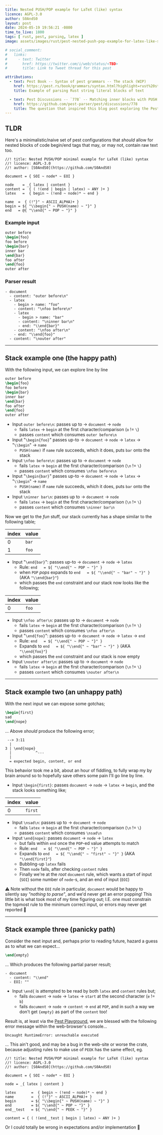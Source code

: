 ```yaml
---
title: Nested PUSH/POP example for LaTeX (like) syntax
licence: AGPL-3.0
author: S0AndS0
layout: post
date: 2024-05-19 19:56:21 -0800
time_to_live: 1800
tags: [ rust, pest, parsing, latex ]
image: assets/images/rust/pest-nested-push-pop-example-for-latex-like-syntax/first-code-block.png

# social_comment:
#   links:
#     - text: Twitter
#       href: https://twitter.com/i/web/status/<TBD>
#       title: Link to Tweet thread for this post

attributions:
  - text: Pest Book -- Syntax of pest grammars -- The stack (WIP)
    href: https://pest.rs/book/grammars/syntax.html?highlight=rust%20string#the-stack-wip
    title: Example of parsing Rust string literal blocks of text

  - text: Pest Discussions -- `778` -- Matching inner blocks with PUSH and POP
    href: https://github.com/pest-parser/pest/discussions/778
    title: The question that inspired this blog post exploring the Pest stack
---
```




## TLDR


Here's a minimalistic/naive set of pest configurations that _should_ allow for
nested blocks of code begin/end tags that may, or may not, contain raw text
too.

```pest
//! title: Nested PUSH/POP minimal example for LaTeX (like) syntax
//! licence: AGPL-3.0
//! author: [S0AndS0](https://github.com/S0AndS0)

document = { SOI ~ node* ~ EOI }

node    = _{ latex | content }
content =  { ( !(end | begin | latex) ~ ANY )+ }
latex   =  { begin ~ (!end ~ node)* ~ end }

name  =  { (!"}" ~ ASCII_ALPHA)+ }
begin = ${ "\\begin{" ~ PUSH(name) ~ "}" }
end   = @{ "\\end{" ~ POP ~ "}" }
```

### Example input

```latex
outer before
\begin{foo}
foo before
\begin{bar}
inner bar
\end{bar}
foo after
\end{foo}
outer after
```

### Parser result

```
- document
  - content: "outer before\n"
  - latex
    - begin > name: "foo"
    - content: "\nfoo before\n"
    - latex
      - begin > name: "bar"
      - content: "\ninner bar\n"
      - end: "\\end{bar}"
    - content: "\nfoo after\n"
    - end: "\\end{foo}"
  - content: "\nouter after"
```


______


## Stack example one (the happy path)


With the following input, we can explore line by line

```latex
outer before
\begin{foo}
foo before
\begin{bar}
inner bar
\end{bar}
foo after
\end{foo}
outer after
```

- Input `outer before\n`: passes up to → `document` → `node`
  - fails `latex` → `begin` at the first character/comparison (`o` != `\`)
  - passes `content` which consumes `outer before\n`
- Input "`\begin{foo}`" passes up-to → `document` → `node` → `latex` → "`\\begin`" → `name`
  - `PUSH(name)` if `name` rule succeeds, which it does, puts `bar` onto the stack
- Input `\nfoo before\n`: passes up to → `document` → `node`
  - fails `latex` → `begin` at the first character/comparison (`\n` != `\`)
  - passes `content` which consumes `\nfoo before\n`
- Input "`\begin{bar}`" passes up-to → `document` → `node` → `latex` → "`\\begin`" → `name`
  - `PUSH(name)` if `name` rule succeeds, which it does, puts `bar` onto the stack
- Input `\ninner bar\n`: passes up to → `document` → `node`
  - fails `latex` → `begin` at the first character/comparison (`\n` != `\`)
  - passes `content` which consumes `\ninner bar\n`

Now we get to the _fun_ stuff, our stack currently has a shape similar to the following table;

| index | value |
|-------|-------|
|     0 | `bar` |
|     1 | `foo` |

- Input "`\end{bar}`": passes up-to → `document` → `node` → `latex`
  - Rule: `end   = ${ "\\end{" ~ POP ~ "}" }`
  - when `POP` _pops_ expands to `end   = ${ "\\end{" ~ "bar" ~ "}" }` (AKA `"\\end{bar}"`)
  - which passes the `end` constraint and our stack now looks like the following;

| index | value |
|-------|-------|
|     0 | `foo` |

- Input `\nfoo after\n`: passes up to → `document` → `node`
  - fails `latex` → `begin` at the first character/comparison (`\n` != `\`)
  - passes `content` which consumes `\nfoo after\n`
- Input "`\end{foo}`": passes up-to → `document` → `node` → `latex` → `end`
  - Rule: `end   = ${ "\\end{" ~ POP ~ "}" }`
  - Expands to `end   = ${ "\\end{" ~ "bar" ~ "}" }` (AKA `"\\end{foo}"`)
  - which passes the `end` constraint and our stack is now empty
- Input `\nouter after\n`: passes up to → `document` → `node`
  - fails `latex` → `begin` at the first character/comparison (`\n` != `\`)
  - passes `content` which consumes `\nouter after\n`


______


## Stack example two (an unhappy path)


With the next input we can expose some gotchas;

```latex
\begin{first}
sad
\end{nope}
```

... Above _should_ produce the following error;

```
 --> 3:11
  |
3 | \end{nope}
  |           ^---
  |
  = expected begin, content, or end
```

This behavior took me a bit, about an hour of fiddling, to fully wrap my by
brain around so to hopefully save others some pain I'll go line by line.

- Input `\begin{first}`: passes `document` → `node` → `latex` → `begin`, and the stack looks something like;

| index | value   |
|-------|---------|
|    0  | `first` |

- Input `\nsad\n`: passes up to → `document` → `node`
  - fails `latex` → `begin` at the first character/comparison (`\n` != `\`)
  - passes `content` which consumes `\nsad\n`
- Input `\end{nope}`: passes `document` → `node` → `latex`
  - but fails within `end` once the `POP`-ed value attempts to match
  - Rule: `end   = ${ "\\end{" ~ POP ~ "}" }`
  - Expands to `end   = ${ "\\end{" ~ "first" ~ "}" }` (AKA `"\\end{first}"`)
  - Bubbling-up `latex` fails
  - Then `node` fails, after checking `content` rules
  - Finally we're at the _root_ `document` rule, which wants a start of input (`SOI`) some number of `node`-s, and an end of input (`EOI`)

⚠ Note without the `EOI` rule in particular, `document` would be happy to
silently say _"nothing to parse"_, and we'd never get an error popping!  This
little bit is what took most of my time figuring out; I.E. one must constrain
the topmost rule to the minimum correct input, or errors may never get reported
🤦


______


## Stack example three (panicky path)


Consider the next input and, perhaps prior to reading future, hazard a guess as
to what we can expect...

```latex
\end{empty}
```

... Which produces the following partial parser result;

```
- document
  - content: "\\end"
  - EOI: ""
```

- Input `\end{` is attempted to be read by both `latex` and `content` rules but;
  - fails `document` → `node` → `latex` → `start` at the second character (`e` != `b`)
  - fails `document` → `node` → `content` → `end` at `POP`, and in such a way we don't get `{empty}` as part of the `content` too!

Result is, at least via the [Pest Playground][], we are blessed with the
following error message within the web-browser's console...

```
Uncaught RuntimeError: unreachable executed
```

... This ain't good, and may be a bug in the web-site or worse the crate,
because adjusting rules to make use of `PEEK` has the same effect, eg.

```pest
//! title: Nested PUSH/POP minimal example for LaTeX (like) syntax
//! licence: AGPL-3.0
//! author: [S0AndS0](https://github.com/S0AndS0)

document = { SOI ~ node* ~ EOI }

node = _{ latex | content }

latex       =  { begin ~ (!end ~ node)* ~ end }
name        =  { (!"}" ~ ASCII_ALPHA)+ }
begin       = ${ "\\begin{" ~ PUSH(name) ~ "}" }
end         = ${ "\\end{" ~ POP ~ "}" }
end__test   = ${ "\\end{" ~ PEEK ~ "}" }

content = { ( !(end__test | begin | latex) ~ ANY )+ }
```

Or I could totally be wrong in expectations and/or implementation 🤷



[Pest Playground]: https://pest.rs/#editor

